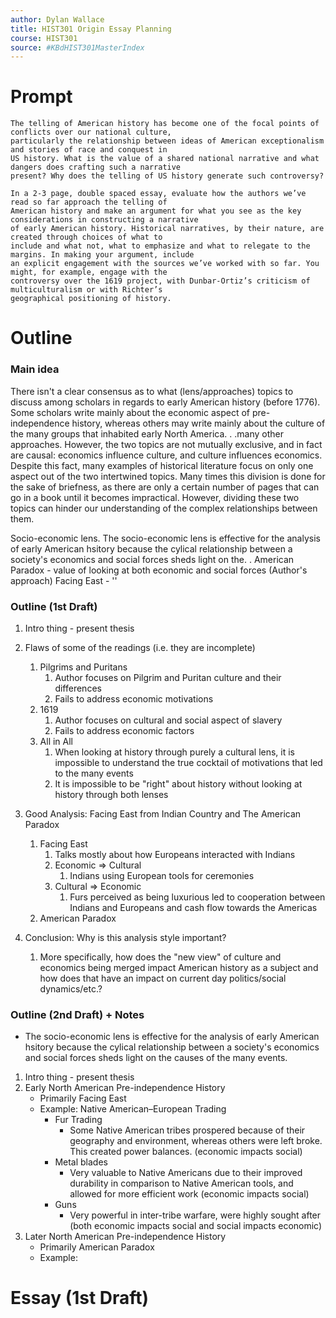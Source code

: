 ```yaml
---
author: Dylan Wallace
title: HIST301 Origin Essay Planning
course: HIST301
source: #KBdHIST301MasterIndex
---
```


# Prompt
```
The telling of American history has become one of the focal points of conflicts over our national culture,
particularly the relationship between ideas of American exceptionalism and stories of race and conquest in 
US history. What is the value of a shared national narrative and what dangers does crafting such a narrative 
present? Why does the telling of US history generate such controversy?

In a 2-3 page, double spaced essay, evaluate how the authors we’ve read so far approach the telling of 
American history and make an argument for what you see as the key considerations in constructing a narrative
of early American history. Historical narratives, by their nature, are created through choices of what to 
include and what not, what to emphasize and what to relegate to the margins. In making your argument, include 
an explicit engagement with the sources we’ve worked with so far. You might, for example, engage with the 
controversy over the 1619 project, with Dunbar-Ortiz’s criticism of multiculturalism or with Richter’s 
geographical positioning of history.
```

# Outline

### Main idea
There isn't a clear consensus as to what (lens/approaches) topics to discuss among scholars in regards to early American history (before 1776). Some scholars write mainly about the economic aspect of pre-independence history, whereas others may write mainly about the culture of the many groups that inhabited early North America. . .many other approaches. However, the two topics are not mutually exclusive, and in fact are causal: economics influence culture, and culture influences economics. Despite this fact, many examples of historical literature focus on only one aspect out of the two intertwined topics. Many times this division is done for the sake of briefness, as there are only a certain number of pages that can go in a book until it becomes impractical. However, dividing these two topics can hinder our understanding of the complex relationships between them.

Socio-economic lens. The socio-economic lens is effective for the analysis of early American hsitory because the cylical relationship between a society's economics and social forces sheds light on the. .
American Paradox - value of looking at both economic and social forces (Author's approach)
Facing East - ''


### Outline (1st Draft)
1. Intro thing - present thesis
2. Flaws of some of the readings (i.e. they are incomplete)
   1. Pilgrims and Puritans
	  1. Author focuses on Pilgrim and Puritan culture and their differences
	  2. Fails to address economic motivations
   2. 1619
	  1. Author focuses on cultural and social aspect of slavery
	  2. Fails to address economic factors
   3. All in All
	  1. When looking at history through purely a cultural lens, it is impossible to understand the true cocktail of motivations that led to the many events
	  2. It is impossible to be "right" about history without looking at history through both lenses
3. Good Analysis: Facing East from Indian Country and The American Paradox
   1. Facing East
	  1. Talks mostly about how Europeans interacted with Indians
	  2. Economic => Cultural
		  1. Indians using European tools for ceremonies
	  3. Cultural => Economic
		  1. Furs perceived as being luxurious led to cooperation between Indians and Europeans and cash flow towards the Americas
   2. American Paradox
   
4. Conclusion: Why is this analysis style important?
   1. More specifically, how does the "new view" of culture and economics being merged impact American history as a subject and how does that have an impact on current day politics/social dynamics/etc.?

### Outline (2nd Draft) + Notes

- The socio-economic lens is effective for the analysis of early American hsitory because the cylical relationship between a society's economics and social forces sheds light on the causes of the many events.



1. Intro thing - present thesis
2. Early North American Pre-independence History
   - Primarily Facing East
   - Example: Native American–European Trading
	 - Fur Trading
		 - Some Native American tribes prospered because of their geography and environment, whereas others were left broke. This created power balances. (economic impacts social)
	 - Metal blades
		 - Very valuable to Native Americans due to their improved durability in comparison to Native American tools, and allowed for more efficient work (economic impacts social)
	 - Guns
		 - Very powerful in inter-tribe warfare, were highly sought after (both economic impacts social and social impacts economic)
3. Later North American Pre-independence History
   - Primarily American Paradox
   - Example: 

# Essay (1st Draft)

	
